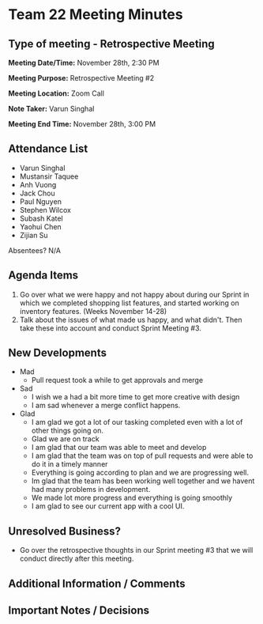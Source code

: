 # Team 22 Meeting Minutes
## Type of meeting - Retrospective Meeting

**Meeting Date/Time:**   November 28th, 2:30 PM

**Meeting Purpose:**   Retrospective Meeting #2

**Meeting Location:**   Zoom Call

**Note Taker:** Varun Singhal

**Meeting End Time:** November 28th, 3:00 PM

## Attendance List
- Varun Singhal
- Mustansir Taquee
- Anh Vuong
- Jack Chou
- Paul Nguyen
- Stephen Wilcox
- Subash Katel
- Yaohui Chen   
- Zijian Su
  
Absentees?
N/A

## Agenda Items 
1. Go over what we were happy and not happy about during our Sprint in which we completed shopping list features, and started working on inventory features. (Weeks November 14-28)
2. Talk about the issues of what made us happy, and what didn't. Then take these into account and conduct Sprint Meeting #3. 

## New Developments
- Mad
  - Pull request took a while to get approvals and merge
- Sad
  - I wish we a had a bit more time to get more creative with design
  - I am sad whenever a merge conflict happens.
- Glad
  - I am glad we got a lot of our tasking completed even with a lot of other things going on. 
  - Glad we are on track
  - I am glad that our team was able to meet and develop
  - I am glad that the team was on top of pull requests and were able to do it in a timely manner
  - Everything is going according to plan and we are progressing well.
  - Im glad that the team has been working well together and we havent had many problems in development. 
  - We made lot more progress and everything is going smoothly
  - I am glad to see our current app with a cool UI.

## Unresolved Business?
- Go over the retrospective thoughts in our Sprint meeting #3 that we will conduct directly after this meeting.

## Additional Information / Comments


## Important Notes / Decisions


